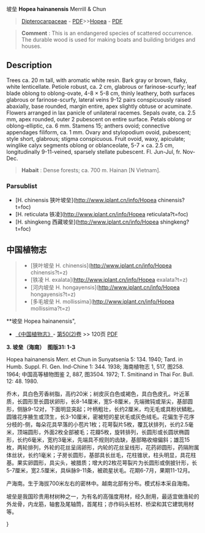 坡垒 **Hopea hainanensis** Merrill & Chun

> [Dipterocarpaceae](http://www.iplant.cn/info/Dipterocarpaceae?t=foc) - [PDF](http://www.iplant.cn/foc/pdf/Dipterocarpaceae.pdf)>>[Hopea](http://www.iplant.cn/info/Hopea?t=foc) - [PDF](http://www.iplant.cn/foc/pdf/Hopea.pdf)

> **Comment** : 
> This is an endangered species of scattered occurrence. The durable wood is used for making boats and building bridges and houses.

## Description

Trees ca. 20 m tall, with aromatic white resin. Bark gray or brown, flaky, white lenticellate. Petiole robust, ca. 2 cm, glabrous or farinose-scurfy; leaf blade oblong to oblong-ovate, 4-8 × 5-8 cm, thinly leathery, both surfaces glabrous or farinose-scurfy, lateral veins 9-12 pairs conspicuously raised abaxially, base rounded, margin entire, apex slightly obtuse or acuminate. Flowers arranged in lax panicle of unilateral racemes. Sepals ovate, ca. 2.5 mm, apex rounded, outer 2 pubescent on entire surface. Petals oblong or oblong-elliptic, ca. 6 mm. Stamens 15; anthers ovoid; connective appendages filiform, ca. 1 mm. Ovary and stylopodium ovoid, pubescent; style short, glabrous; stigma conspicuous. Fruit ovoid, waxy, apiculate; winglike calyx segments oblong or oblanceolate, 5-7 × ca. 2.5 cm, longitudinally 9-11-veined, sparsely stellate pubescent. Fl. Jun-Jul, fr. Nov-Dec.

> **Habait** : 
> Dense forests; ca. 700 m. Hainan [N Vietnam].

### Parsublist

* [H.  chinensis  狭叶坡垒](http://www.iplant.cn/info/Hopea chinensis?t=foc)
* [H.  reticulata  铁凌](http://www.iplant.cn/info/Hopea reticulata?t=foc)
* [H.  shingkeng  西藏坡垒](http://www.iplant.cn/info/Hopea shingkeng?t=foc)

## 中国植物志

> * [狭叶坡垒  H.  chinensis](http://www.iplant.cn/info/Hopea chinensis?t=z)
> * [铁凌  H.  exalata](http://www.iplant.cn/info/Hopea exalata?t=z)
> * [河内坡垒  H.  hongayensis](http://www.iplant.cn/info/Hopea hongayensis?t=z)
> * [多毛坡垒  H.  mollissima](http://www.iplant.cn/info/Hopea mollissima?t=z)

**坡垒 Hopea hainanensis",

* [《中国植物志》](http://www.iplant.cn/frps)- [第50(2)卷](http://www.iplant.cn/frps/vol/50(2)) >> 120页 [PDF](http://www.iplant.cn/frps/pdf/50(2)/120a.PDF)

**3. 坡垒（海南）　图版31: 1-3**

Hopea hainanensis Merr. et Chun in Sunyatsenia 5: 134. 1940; Tard. in Humb. Suppl. Fl. Gen. Ind-Chine 1: 344. 1938; 海南植物志 1, 517, 图258. 1964; 中国高等植物图鉴 2, 887, 图3504. 1972; T. Smitinand in Thai For. Bull. 12: 48. 1980.

乔木，具白色芳香树脂，高约20米；树皮灰白色或褐色，具白色皮孔。叶近革质，长圆形至长圆状卵形，长8-14厘米，宽5-8厘米，先端微钝或渐尖，基部圆形，侧脉9-12对，下面明显突起；叶柄粗壮，长约2厘米，均无毛或具粉状鳞粃。圆锥花序腋生或顶生，长3-10厘米，密被短的星状毛或灰色绒毛。花偏生于花序分枝的-侧，每朵花具早落的小苞片1枚；花萼裂片5枚，覆瓦状排列，长约2.5毫米，顶端圆形，外面2枚全部被毛；花瓣5枚，旋转排列，长圆形或长圆状椭圆形，长约6毫米，宽约3毫米，先端具不规则的齿缺，基部略收缩偏斜；雄蕊15枚，两轮排列，外轮的花丝呈阔卵形，内轮的花丝呈线形，花药卵圆形，药隔附属体丝状，长约1毫米；子房长圆形，基部具长丝毛，花柱锥状，柱头明显，具花柱基。果实卵圆形，具尖头，被腊质；增大的2枚花萼裂片为长圆形或倒披针形，长5-7厘米，宽2.5厘米，具纵脉9-11条，被疏星状毛。花期6-7月，果期11-12月。

产海南。生于海拔700米左右的密林中。越南北部有分布。模式标本采自海南。

坡垒是我国珍贵用材树种之一，为有名的高强度用材，经久耐用，最适宜做渔轮的外龙骨，内龙筋，轴套及尾轴筒，首尾柱；亦作码头桩材、桥梁和其它建筑用材等。

}